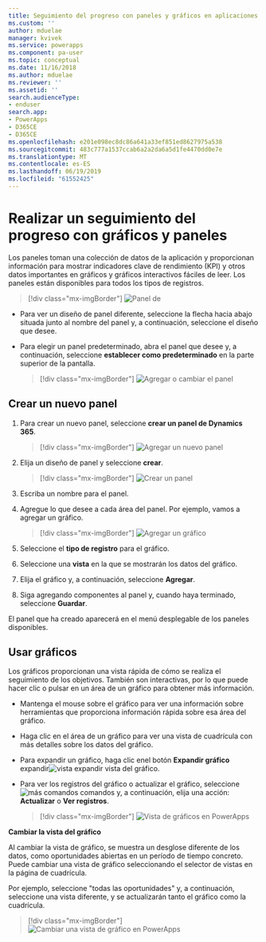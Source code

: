 ```yaml
---
title: Seguimiento del progreso con paneles y gráficos en aplicaciones controladas por modelos | MicrosoftDocs
ms.custom: ''
author: mduelae
manager: kvivek
ms.service: powerapps
ms.component: pa-user
ms.topic: conceptual
ms.date: 11/16/2018
ms.author: mduelae
ms.reviewer: ''
ms.assetid: ''
search.audienceType:
- enduser
search.app:
- PowerApps
- D365CE
- D365CE
ms.openlocfilehash: e201e098ec8dc86a641a33ef851ed8627975a538
ms.sourcegitcommit: 483c777a1537ccab6a2a2da6a5d1fe4470dd0e7e
ms.translationtype: MT
ms.contentlocale: es-ES
ms.lasthandoff: 06/19/2019
ms.locfileid: "61552425"
---
```

# <a name="track-your-progress-with-dashboards-and-charts"></a>Realizar un seguimiento del progreso con gráficos y paneles

Los paneles toman una colección de datos de la aplicación y proporcionan información para mostrar indicadores clave de rendimiento (KPI) y otros datos importantes en gráficos y gráficos interactivos fáciles de leer. Los paneles están disponibles para todos los tipos de registros.

> [!div class="mx-imgBorder"]
> ![Panel](media/Dashboard.png " de Panel") de 

-  Para ver un diseño de panel diferente, seleccione la flecha hacia abajo situada junto al nombre del panel y, a continuación, seleccione el diseño que desee.
-  Para elegir un panel predeterminado, abra el panel que desee y, a continuación, seleccione **establecer como predeterminado** en la parte superior de la pantalla.

   > [!div class="mx-imgBorder"]
   > ![Agregar o cambiar el panel](media/add_dashboard.png "Agregar o cambiar el panel") 

## <a name="create-a-new-dashboard"></a>Crear un nuevo panel

1. Para crear un nuevo panel, seleccione **crear un panel de Dynamics 365**. 

   > [!div class="mx-imgBorder"]
   > ![Agregar un nuevo panel](media/new_dashboard.png "Agregar un nuevo panel")
   
2. Elija un diseño de panel y seleccione **crear**.  

   > [!div class="mx-imgBorder"]
   > ![Crear un panel](media/create_dashboard.png "Crear un panel")
 
3. Escriba un nombre para el panel. 
4. Agregue lo que desee a cada área del panel. Por ejemplo, vamos a agregar un gráfico. 

   > [!div class="mx-imgBorder"]
   > ![Agregar un gráfico](media/add_chart.png "Agregar un gráfico")
 
 5. Seleccione el **tipo de registro** para el gráfico.
 6. Seleccione una **vista** en la que se mostrarán los datos del gráfico.
 7. Elija el gráfico y, a continuación, seleccione **Agregar**.
 8. Siga agregando componentes al panel y, cuando haya terminado, seleccione **Guardar**. 
 
El panel que ha creado aparecerá en el menú desplegable de los paneles disponibles.

## <a name="use-charts"></a>Usar gráficos 

Los gráficos proporcionan una vista rápida de cómo se realiza el seguimiento de los objetivos. También son interactivas, por lo que puede hacer clic o pulsar en un área de un gráfico para obtener más información.

-   Mantenga el mouse sobre el gráfico para ver una información sobre herramientas que proporciona información rápida sobre esa área del gráfico.
-   Haga clic en el área de un gráfico para ver una vista de cuadrícula con más detalles sobre los datos del gráfico.
-   Para expandir un gráfico, haga clic enel botón **Expandir gráfico** expandir![vista](media/expandviewbutton.png " del gráfico") expandir vista del gráfico.
-   Para ver los registros del gráfico o actualizar el gráfico, seleccione ![más comandos](media/MoreButton.png "más") comandos y, a continuación, elija una acción: **Actualizar** o **Ver registros**.
     
     > [!div class="mx-imgBorder"]
     > ![Vista de gráficos en PowerApps](media/ViewOfCharts.png "Vista de gráficos en PowerApps")  
       

**Cambiar la vista del gráfico**
 
Al cambiar la vista de gráfico, se muestra un desglose diferente de los datos, como oportunidades abiertas en un período de tiempo concreto. Puede cambiar una vista de gráfico seleccionando el selector de vistas en la página de cuadrícula.

Por ejemplo, seleccione "todas las oportunidades" y, a continuación, seleccione una vista diferente, y se actualizarán tanto el gráfico como la cuadrícula.

> [!div class="mx-imgBorder"]
> ![Cambiar una vista de gráfico en PowerApps](media/ChangeChartView.png "Cambiar una vista de gráfico en PowerApps")






